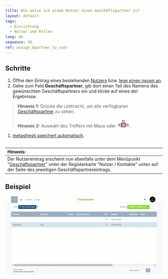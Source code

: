 ```yaml
---
title: Wie weise ich einem Nutzer einen Geschäftspartner zu?
layout: default
tags:
  - Einrichtung
  - Nutzer und Rollen
lang: de
sequence: 50
ref: assign_bpartner_to_user
---
```


## Schritte
1. Öffne den Eintrag eines bestehenden [Nutzers](Menu) bzw. [lege einen neuen an](Nutzer_anlegen).
1. Gehe zum Feld **Geschäftspartner**, gib dort einen Teil des Namens des gewünschten Geschäftspartners ein und klicke auf eines der Ergebnisse.
 >**Hinweis 1:** Drücke die `LEERTASTE`, um alle verfügbaren [Geschäftspartner](Neuer_Geschaeftspartner) zu sehen.<br><br>
 >**Hinweis 2:** Auswahl des Treffers mit Maus oder ![](assets/Workflow_Auftrag_Bis_Rechnung_WebUI-73797.png).

1. [metasfresh speichert automatisch](Speicheranzeige).
<br><br>

| **Hinweis:** |
| :- |
| Der Nutzereintrag erscheint nun ebenfalls unter dem Menüpunkt "[Geschäftspartner](Menu)" unter der Registerkarte "Nutzer / Kontakte" unten auf der Seite des jeweiligen Geschäftspartnereintrags. |

## Beispiel
![](assets/Nutzer_GPartner_zuweisen.gif)
